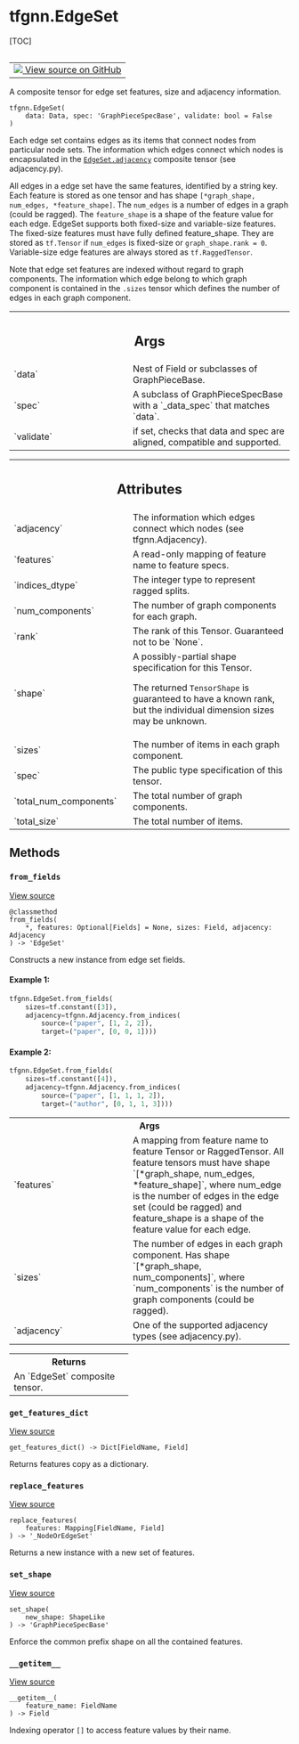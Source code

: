 # tfgnn.EdgeSet

[TOC]

<!-- Insert buttons and diff -->

<table class="tfo-notebook-buttons tfo-api nocontent" align="left">
<td>
  <a target="_blank" href="https://github.com/tensorflow/gnn/tree/master/tensorflow_gnn/graph/graph_tensor.py#L548-L631">
    <img src="https://www.tensorflow.org/images/GitHub-Mark-32px.png" />
    View source on GitHub
  </a>
</td>
</table>

A composite tensor for edge set features, size and adjacency information.

<pre class="devsite-click-to-copy prettyprint lang-py tfo-signature-link">
<code>tfgnn.EdgeSet(
    data: Data, spec: 'GraphPieceSpecBase', validate: bool = False
)
</code></pre>



<!-- Placeholder for "Used in" -->

Each edge set contains edges as its items that connect nodes from particular
node sets. The information which edges connect which nodes is encapsulated in
the <a href="../tfgnn/EdgeSet.md#adjacency"><code>EdgeSet.adjacency</code></a> composite tensor (see adjacency.py).

All edges in a edge set have the same features, identified by a string key.
Each feature is stored as one tensor and has shape `[*graph_shape, num_edges,
*feature_shape]`. The `num_edges` is a number of edges in a graph (could be
ragged). The `feature_shape` is a shape of the feature value for each edge.
EdgeSet supports both fixed-size and variable-size features. The fixed-size
features must have fully defined feature_shape. They are stored as `tf.Tensor`
if `num_edges` is fixed-size or `graph_shape.rank = 0`. Variable-size edge
features are always stored as `tf.RaggedTensor`.

Note that edge set features are indexed without regard to graph components.
The information which edge belong to which graph component is contained in
the `.sizes` tensor which defines the number of edges in each graph component.

<!-- Tabular view -->
 <table class="responsive fixed orange">
<colgroup><col width="214px"><col></colgroup>
<tr><th colspan="2"><h2 class="add-link">Args</h2></th></tr>

<tr>
<td>
`data`<a id="data"></a>
</td>
<td>
Nest of Field or subclasses of GraphPieceBase.
</td>
</tr><tr>
<td>
`spec`<a id="spec"></a>
</td>
<td>
A subclass of GraphPieceSpecBase with a `_data_spec` that matches
`data`.
</td>
</tr><tr>
<td>
`validate`<a id="validate"></a>
</td>
<td>
if set, checks that data and spec are aligned, compatible and
supported.
</td>
</tr>
</table>

<!-- Tabular view -->
 <table class="responsive fixed orange">
<colgroup><col width="214px"><col></colgroup>
<tr><th colspan="2"><h2 class="add-link">Attributes</h2></th></tr>

<tr> <td> `adjacency`<a id="adjacency"></a> </td> <td> The information which
edges connect which nodes (see tfgnn.Adjacency). </td> </tr><tr> <td>
`features`<a id="features"></a> </td> <td> A read-only mapping of feature name
to feature specs. </td> </tr><tr> <td> `indices_dtype`<a id="indices_dtype"></a>
</td> <td> The integer type to represent ragged splits. </td> </tr><tr> <td>
`num_components`<a id="num_components"></a> </td> <td> The number of graph
components for each graph. </td> </tr><tr> <td> `rank`<a id="rank"></a> </td>
<td> The rank of this Tensor. Guaranteed not to be `None`. </td> </tr><tr> <td>
`shape`<a id="shape"></a> </td> <td> A possibly-partial shape specification for
this Tensor.

The returned `TensorShape` is guaranteed to have a known rank, but the
individual dimension sizes may be unknown.
</td>
</tr><tr>
<td>
`sizes`<a id="sizes"></a>
</td>
<td>
The number of items in each graph component.
</td>
</tr><tr>
<td>
`spec`<a id="spec"></a>
</td>
<td>
The public type specification of this tensor.
</td>
</tr><tr>
<td>
`total_num_components`<a id="total_num_components"></a>
</td>
<td>
The total number of graph components.
</td>
</tr><tr>
<td>
`total_size`<a id="total_size"></a>
</td>
<td>
The total number of items.
</td>
</tr>
</table>

## Methods

<h3 id="from_fields"><code>from_fields</code></h3>

<a target="_blank" class="external" href="https://github.com/tensorflow/gnn/tree/master/tensorflow_gnn/graph/graph_tensor.py#L571-L616">View
source</a>

<pre class="devsite-click-to-copy prettyprint lang-py tfo-signature-link">
<code>@classmethod</code>
<code>from_fields(
    *, features: Optional[Fields] = None, sizes: Field, adjacency: Adjacency
) -> 'EdgeSet'
</code></pre>

Constructs a new instance from edge set fields.


#### Example 1:

```python
tfgnn.EdgeSet.from_fields(
    sizes=tf.constant([3]),
    adjacency=tfgnn.Adjacency.from_indices(
        source=("paper", [1, 2, 2]),
        target=("paper", [0, 0, 1])))
```

#### Example 2:

```python
tfgnn.EdgeSet.from_fields(
    sizes=tf.constant([4]),
    adjacency=tfgnn.Adjacency.from_indices(
        source=("paper", [1, 1, 1, 2]),
        target=("author", [0, 1, 1, 3])))
```

<!-- Tabular view -->
 <table class="responsive fixed orange">
<colgroup><col width="214px"><col></colgroup>
<tr><th colspan="2">Args</th></tr>

<tr>
<td>
`features`
</td>
<td>
A mapping from feature name to feature Tensor or RaggedTensor.
All feature tensors must have shape `[*graph_shape, num_edges,
*feature_shape]`, where num_edge is the number of edges in the edge set
(could be ragged) and feature_shape is a shape of the feature value for
each edge.
</td>
</tr><tr>
<td>
`sizes`
</td>
<td>
The number of edges in each graph component. Has shape
`[*graph_shape, num_components]`, where `num_components` is the number
of graph components (could be ragged).
</td>
</tr><tr>
<td>
`adjacency`
</td>
<td>
One of the supported adjacency types (see adjacency.py).
</td>
</tr>
</table>

<!-- Tabular view -->
 <table class="responsive fixed orange">
<colgroup><col width="214px"><col></colgroup>
<tr><th colspan="2">Returns</th></tr>
<tr class="alt">
<td colspan="2">
An `EdgeSet` composite tensor.
</td>
</tr>

</table>



<h3 id="get_features_dict"><code>get_features_dict</code></h3>

<a target="_blank" class="external" href="https://github.com/tensorflow/gnn/tree/master/tensorflow_gnn/graph/graph_tensor.py#L156-L158">View
source</a>

<pre class="devsite-click-to-copy prettyprint lang-py tfo-signature-link">
<code>get_features_dict() -> Dict[FieldName, Field]
</code></pre>

Returns features copy as a dictionary.


<h3 id="replace_features"><code>replace_features</code></h3>

<a target="_blank" class="external" href="https://github.com/tensorflow/gnn/tree/master/tensorflow_gnn/graph/graph_tensor.py#L419-L425">View
source</a>

<pre class="devsite-click-to-copy prettyprint lang-py tfo-signature-link">
<code>replace_features(
    features: Mapping[FieldName, Field]
) -> '_NodeOrEdgeSet'
</code></pre>

Returns a new instance with a new set of features.


<h3 id="set_shape"><code>set_shape</code></h3>

<a target="_blank" class="external" href="https://github.com/tensorflow/gnn/tree/master/tensorflow_gnn/graph/graph_piece.py#L300-L306">View
source</a>

<pre class="devsite-click-to-copy prettyprint lang-py tfo-signature-link">
<code>set_shape(
    new_shape: ShapeLike
) -> 'GraphPieceSpecBase'
</code></pre>

Enforce the common prefix shape on all the contained features.


<h3 id="__getitem__"><code>__getitem__</code></h3>

<a target="_blank" class="external" href="https://github.com/tensorflow/gnn/tree/master/tensorflow_gnn/graph/graph_tensor.py#L53-L55">View
source</a>

<pre class="devsite-click-to-copy prettyprint lang-py tfo-signature-link">
<code>__getitem__(
    feature_name: FieldName
) -> Field
</code></pre>

Indexing operator `[]` to access feature values by their name.




